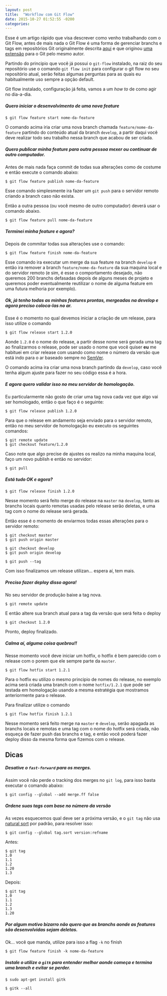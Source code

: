 ```yaml
---
layout: post
title:  "Workflow com Git Flow"
date: 2015-10-27 01:52:55 -0200
categories:
---
```

Esse é um artigo rápido que visa descrever como venho trabalhando com o Git Flow, antes de mais nada o Git Flow é uma forma de gerenciar branchs e tags em repositórios Git originalmente descrita [aqui](http://nvie.com/posts/a-successful-git-branching-model/) e que originou [uma extensão](https://github.com/nvie/gitflow) para o Git pelo mesmo autor.

Partindo do principio que você já possui o ``git-flow`` instalado, na raiz do seu repositório use o comando ``git flow init`` para configurar o git flow no seu repositório atual, serão feitas algumas perguntas para as quais eu habitualmente uso sempre a opção default.

Git flow instalado, configuração já feita, vamos a um *how to* de como agir no dia-a-dia.

##### Quero iniciar o desenvolvimento de uma nova feature

```
$ git flow feature start nome-da-feature
```

O comando acima iria criar uma nova branch chamada ``feature/nome-da-feature`` partindo do conteúdo atual da branch ``develop``, a partir daqui você deve realizar todo seu trabalho nessa branch que acabou de ser criada.

##### Quero publicar minha feature para outra pessoa mexer ou continuar de outro computador.

Antes de mais nada faça commit de todas sua alterações como de costume e então execute o comando abaixo:

```
$ git flow feature publish nome-da-feature
```

Esse comando simplesmente ira fazer um ``git push`` para o servidor remoto criando a branch caso não exista.

Então a outra pessoa (ou você mesmo de outro computador) deverá usar o comando abaixo.

```
$ git flow feature pull nome-da-feature
```

##### Terminei minha feature e agora?

Depois de commitar todas sua alterações use o comando:

```
$ git flow feature finish nome-da-feature
```

Esse comando ira executar um merge da sua feature na branch ``develop`` e então ira remover a branch ``feature/nome-da-feature`` da sua maquina local e do  servidor remoto (e sim, é esse o comportamento desejado, não queremos 200 branchs defasadas depois de alguns meses de projeto e queremos poder eventualmente reutilizar o nome de alguma feature em uma futura melhoria por exemplo).

##### Ok, já tenho todas as minhas features prontas, mergeadas na develop e agora preciso coloca-las no ar.

Esse é o momento no qual devemos iniciar a criação de um release, para isso utilize o comando

```
$ git flow release start 1.2.0
```

Aonde ``1.2.0`` é o nome do release, a partir desse nome será gerada uma tag ao finalizarmos o release, pode ser usado o nome que você quiser **eu** me habituei em criar release com usando como nome o número da versão que está indo para o ar baseado sempre no [SemVer](http://semver.org/lang/pt-BR/).

O comando acima ira criar uma nova branch partindo da ``develop``, caso você tenha algum ajuste para fazer no seu código essa é a hora.

##### E agora quero validar isso no meu servidor de homologação.

Eu particularmente não gosto de criar uma tag nova cada vez que algo vai ser homologado, então o que faço é o seguinte:

```
$ git flow release publish 1.2.0
```

Para que o release em andamento seja enviado para o servidor remoto, então no meu servidor de homologação eu executo os seguintes comandos:

```
$ git remote update
$ git checkout feature/1.2.0
```

Caso note que algo precise de ajustes os realizo na minha maquina local, faço um novo publish e então no servidor:

```
$ git pull
```

##### Está tudo OK e agora?

```
$ git flow release finish 1.2.0
```

Nesse momento será feito merge do release na ``master`` na ``develop``, tanto as branchs locais quanto remotas usadas pelo release serão deletas, e uma tag com o nome do release será gerada.

Então esse é o momento de enviarmos todas essas alterações para o servidor remoto:

```
$ git checkout master
$ git push origin master

$ git checkout develop
$ git push origin develop

$ git push --tag
```

Com isso finalizamos um release utilizan... espera aí, tem mais.

##### Preciso fazer deploy disso agora!

No seu servidor de produção baixe a tag nova.

```
$ git remote update
```

E então altere sua branch atual para a tag da versão que será feita o deploy

```
$ git checkout 1.2.0
```

Pronto, deploy finalizado.

##### Calma aí, alguma coisa quebrou!!

Nesse momento você deve iniciar um hotfix, o hotfix é bem parecido com o release com o porem que ele sempre parte da ``master``.

```
$ git flow hotfix start 1.2.1
```

Para o hotfix eu utilizo o mesmo principio de nomes do release, no exemplo acima será criada uma branch com o nome ``hotfix/1.2.1`` que pode ser testada em homologação usando a mesma estratégia que mostramos anteriormente para o release.

Para finalizar utilize o comando

```
$ git flow hotfix finish 1.2.1
```

Nesse momento será feito merge na ``master`` e ``develop``, serão apagada as branchs locais e remotas e uma tag com o nome do hotfix será criada, não esqueça de fazer push das branchs e tag, e então você poderá fazer deploy disso da mesma forma que fizemos com o release.

## Dicas

##### Desative o ``fast-forward`` para os merges.

Assim você não perde o tracking dos merges no ``git log``, para isso basta executar o comando abaixo:

```
$ git config --global --add merge.ff false
```

##### Ordene suas tags com base no número da versão

As vezes esquecemos qual deve ser a próxima versão, e o ``git tag`` não usa [natural sort](https://blog.codinghorror.com/sorting-for-humans-natural-sort-order/) por padrão, para resolver isso:

```
$ git config --global tag.sort version:refname
```

Antes:

```
$ git tag
1.0
1.1
1.2
1.20
1.3
```

Depois:

```
$ git tag
1.0
1.1
1.2
1.3
1.20
```

##### Por algum motivo bizarro não quero que as branchs aonde as features são desenvolvidas sejam deletas.

Ok... você que manda, utilize para isso a flag ``-k`` no finish

```
$ git flow feature finish -k nome-da-feature
```

##### Instale o utilize o ``gitk`` para entender melhor aonde começa e termina uma branch e evitar se perder.

```
$ sudo apt-get install gitk

$ gitk --all
```
